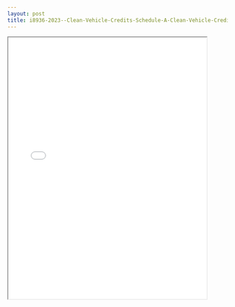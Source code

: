 ```yaml
---
layout: post
title: i8936-2023--Clean-Vehicle-Credits-Schedule-A-Clean-Vehicle-Credit-Amount
---
```


<div class="pdf-container">
<iframe src="/ea/assets/pdfs/i8936-2023--Clean-Vehicle-Credits-Schedule-A-Clean-Vehicle-Credit-Amount.pdf" height="600" width="90%" allowFullScreen="true"></iframe>
</div>

